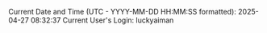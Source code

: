 Current Date and Time (UTC - YYYY-MM-DD HH:MM:SS formatted): 2025-04-27 08:32:37
Current User's Login: luckyaiman
